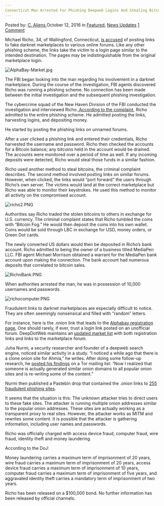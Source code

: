 ```yaml
---
Connecticut Man Arrested For Phishing Deepweb Logins And Stealing Bitcoins
---
```

<article class="post-listing post-15765 post type-post status-publish format-standard has-post-thumbnail hentry  tag-connecticut tag-deepweb tag-logins tag-man tag-phishing tag-stealing">
    <div class="post-inner">
        <span>Posted by: <a href="https://www.deepdotweb.com/author/caliens/" title="">C. Aliens </a></span>
    <span>October 12, 2016</span>
    <span>in <a href="https://www.deepdotweb.com/category/deepdot-news/" rel="category tag">Featured</a>, <a href="https://www.deepdotweb.com/category/news-updates/" rel="category tag">News Updates</a></span>
    <span><a href="https://www.deepdotweb.com/2016/10/12/connecticut-man-arrested-phishing-deepweb-logins-stealing-bitcoins/#comments">1 Comment</a></span>
    </p>
    <div class="clear"></div>
    <div class="entry">
    <p>Michael Richo, 34, of Wallingford, Connecticut, <a href="https://www.justice.gov/usao-ct/pr/wallingford-man-charged-stealing-bitcoins-dark-web-phishing-scheme">is accused</a> of posting links to fake darknet marketplaces to various online forums. Like any other phishing scheme, the links take the victim to a login page similar to the intended destination. The pages may be indistinguishable from the original marketplace login.</p>
    <p><img class="wp-image-15766 aligncenter" src="/imgs/2016/10/alphabay-market-jpg.jpeg" alt="AlphaBay-Market.jpg" srcset="/imgs/2016/10/alphabay-market-jpg.jpeg 723w, /imgs/2016/10/alphabay-market-jpg-300x137.jpeg 300w, /imgs/2016/10/alphabay-market-jpg-272x125.jpeg 272w" sizes="(max-width: 723px) 100vw, 723px" /></p>
    <p>The FBI began looking into the man regarding his involvement in a darknet marketplace. During the course of the investigation, FBI agents discovered Richo was running a phishing scheme. No connection has been made between the initial investigation and the subsequent phishing investigation.</p>
    <p>The cybercrime squad of the New Haven Division of the FBI conducted the investigation and interviewed Richo.<a href="https://www.scribd.com/document/326885226/RICHO-Phising-Complaint"> According to the complaint</a>, Richo admitted to the entire phishing scheme. He admitted posting the links, harvesting logins, and depositing money.</p>
    <p>He started by posting the phishing links on unnamed forums.</p>
    <p>After a user clicked a phishing link and entered their credentials, Richo harvested the username and password. Richo then checked the accounts for a Bitcoin balance; any bitcoins held in the account would be drained. The accounts were monitored over a period of time as well. If any incoming deposits were detected, Richo would steal those funds in a similar fashion.</p>
    <p>Richo used another method to steal bitcoins, the criminal complaint describes. The second method involved posting links on similar forums. However, when clicked, the links would “port forward” the users through RIcho’s own server. The victims would land at the correct marketplace but Richo was able to monitor their keystrokes. He used this method to monitor all activity on the compromised account.</p>
    <p><img class="wp-image-15767 aligncenter" src="/imgs/2016/10/richo2-png.png" alt="richo2.PNG" srcset="/imgs/2016/10/richo2-png.png 763w, /imgs/2016/10/richo2-png-300x133.png 300w" sizes="(max-width: 763px) 100vw, 763px" /></p>
    <p>Authorities say Richo traded the stolen bitcoins to others in exchange for U.S. currency. The criminal complaint states that Richo tumbled the coins with “Bitcoin Fog.” He would then deposit the coins into his own wallet. Coins would be sold through LBC in exchange for USD, money orders, or Green Dot cards.</p>
    <p>The newly converted US dollars would then be deposited in Richo’s bank account. Richo admitted to being the owner of a business titled MediaPen LLC. FBI agent Michael Morrison obtained a warrant for the MediaPen bank account upon making the connection. The bank account had numerous deposits that correlated to bitcoin sales.</p>
    <p><img class="wp-image-15768 aligncenter" src="/imgs/2016/10/richobank-png.png" alt="RichoBank.PNG" srcset="/imgs/2016/10/richobank-png.png 768w, /imgs/2016/10/richobank-png-300x163.png 300w" sizes="(max-width: 768px) 100vw, 768px" /></p>
    <p>When authorities arrested the man, he was in possession of 10,000 usernames and passwords.</p>
    <p><img class="wp-image-15769 aligncenter" src="/imgs/2016/10/richocomputer-png.png" alt="richocomputer.PNG" srcset="/imgs/2016/10/richocomputer-png.png 764w, /imgs/2016/10/richocomputer-png-300x165.png 300w" sizes="(max-width: 764px) 100vw, 764px" /></p>
    <p>Fraudulent links to darknet marketplaces are especially difficult to notice. They are often seemingly nonsensical and filled with “random” letters.</p>
    <p>For instance, here is the .onion link that leads to the <a href="http://pwoah7foa6au2pul.onion/register.php?aff=41211">Alphabay registration page</a>, One should rarely, if ever, trust a login link posted on an unofficial forum. DeepDotWeb maintains an <a href="https://www.deepdotweb.com/2013/10/28/updated-llist-of-hidden-marketplaces-tor-i2p/">updated market list</a> with both registration links and links to the marketplace forum.</p>
    <p>Juha Nurmi, a security researcher and founder of a deepweb search engine, noticed similar activity in a study. “I noticed a while ago that there is a clone onion site for Ahmia,” he writes. After doing some follow-up research, he <a href="https://www.mail-archive.com/tor-talk@lists.torproject.org/msg18538.html">posted his findings</a> on a Tor mailing list: “Now I realized that someone is actually generated similar onion domains to all popular onion sites and is re-writing some of the content.”</p>
    <p>Nurmi then published a Pastebin drop that contained the .onion links to <a href="http://pastebin.com/iHPwhCeH">255 fraudulent phishing sites</a>.</p>
    <p>It seems that the situation is this: The unknown attacker tries to direct users to these fake sites. The attacker is running multiple onion addresses similar to the popular onion addresses. These sites are actually working as a transparent proxy to real sites. However, the attacker works as MITM and rewrites some content. It is possible that the attacker is gathering information, including user names and passwords.</p>
    <p>Richo was officially charged with access device fraud, computer fraud, wire fraud, identity theft and money laundering.</p>
    <p>According to the DoJ:</p>
    <p>Money laundering carries a maximum term of imprisonment of 20 years, wire fraud carries a maximum term of imprisonment of 20 years, access device fraud carries a maximum term of imprisonment of 10 years, computer fraud carries a maximum term of imprisonment of five years, and aggravated identity theft carries a mandatory term of imprisonment of two years.</p>
    <p>Richo has been released on a $100,000 bond. No further information has been released by official channels.</p>
    </div>
    <span style="display:none"><a href="https://www.deepdotweb.com/tag/arrested/" rel="tag">arrested</a> <a href="https://www.deepdotweb.com/tag/connecticut/" rel="tag">connecticut</a> <a href="https://www.deepdotweb.com/tag/deepweb/" rel="tag">deepweb</a> <a href="https://www.deepdotweb.com/tag/logins/" rel="tag">logins</a> <a href="https://www.deepdotweb.com/tag/man/" rel="tag">man</a> <a href="https://www.deepdotweb.com/tag/phishing/" rel="tag">phishing</a> <a href="https://www.deepdotweb.com/tag/stealing/" rel="tag">stealing</a></span> <span style="display:none" class="updated">2016-10-12</span>
    <div style="display:none" class="vcard author" itemprop="author" itemscope itemtype="http://schema.org/Person"><strong class="fn" itemprop="name"><a href="https://www.deepdotweb.com/author/caliens/" title="Posts by C. Aliens" rel="author">C. Aliens</a></strong></div>
    </div>
</article>

